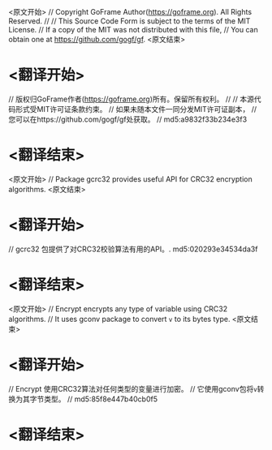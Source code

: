 
<原文开始>
// Copyright GoFrame Author(https://goframe.org). All Rights Reserved.
//
// This Source Code Form is subject to the terms of the MIT License.
// If a copy of the MIT was not distributed with this file,
// You can obtain one at https://github.com/gogf/gf.
<原文结束>

# <翻译开始>
// 版权归GoFrame作者(https://goframe.org)所有。保留所有权利。
//
// 本源代码形式受MIT许可证条款约束。
// 如果未随本文件一同分发MIT许可证副本，
// 您可以在https://github.com/gogf/gf处获取。
// md5:a9832f33b234e3f3
# <翻译结束>


<原文开始>
// Package gcrc32 provides useful API for CRC32 encryption algorithms.
<原文结束>

# <翻译开始>
// gcrc32 包提供了对CRC32校验算法有用的API。. md5:020293e34534da3f
# <翻译结束>


<原文开始>
// Encrypt encrypts any type of variable using CRC32 algorithms.
// It uses gconv package to convert `v` to its bytes type.
<原文结束>

# <翻译开始>
// Encrypt 使用CRC32算法对任何类型的变量进行加密。
// 它使用gconv包将`v`转换为其字节类型。
// md5:85f8e447b40cb0f5
# <翻译结束>

